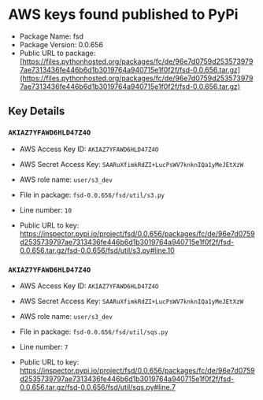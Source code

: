 # AWS keys found published to PyPi

* Package Name: fsd
* Package Version: 0.0.656
* Public URL to package: [https://files.pythonhosted.org/packages/fc/de/96e7d0759d2535739797ae7313436fe446b6d1b3019764a940715e1f0f2f/fsd-0.0.656.tar.gz](https://files.pythonhosted.org/packages/fc/de/96e7d0759d2535739797ae7313436fe446b6d1b3019764a940715e1f0f2f/fsd-0.0.656.tar.gz)

## Key Details

### `AKIAZ7YFAWD6HLD47Z4O`

* AWS Access Key ID: `AKIAZ7YFAWD6HLD47Z4O`
* AWS Secret Access Key: `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` 
* AWS role name: `user/s3_dev`
* File in package: `fsd-0.0.656/fsd/util/s3.py`
* Line number: `10`

* Public URL to key: https://inspector.pypi.io/project/fsd/0.0.656/packages/fc/de/96e7d0759d2535739797ae7313436fe446b6d1b3019764a940715e1f0f2f/fsd-0.0.656.tar.gz/fsd-0.0.656/fsd/util/s3.py#line.10



### `AKIAZ7YFAWD6HLD47Z4O`

* AWS Access Key ID: `AKIAZ7YFAWD6HLD47Z4O`
* AWS Secret Access Key: `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` 
* AWS role name: `user/s3_dev`
* File in package: `fsd-0.0.656/fsd/util/sqs.py`
* Line number: `7`

* Public URL to key: https://inspector.pypi.io/project/fsd/0.0.656/packages/fc/de/96e7d0759d2535739797ae7313436fe446b6d1b3019764a940715e1f0f2f/fsd-0.0.656.tar.gz/fsd-0.0.656/fsd/util/sqs.py#line.7


